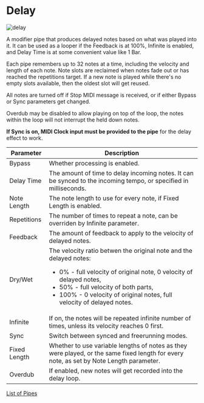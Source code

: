 # Delay

![delay](https://blokas.io/images/midihub/pipes/delay.svg)

A modifier pipe that produces delayed notes based on what was played into it. It can be used as a looper
if the Feedback is at 100%, Infinite is enabled, and Delay Time is at some convenient value like 1 Bar.

Each pipe remembers up to 32 notes at a time, including the velocity and length of each note. Note slots are
reclaimed when notes fade out or has reached the repetitions target. If a new note is played while there's no
empty slots available, then the oldest slot will get reused.

All notes are turned off if Stop MIDI message is received, or if either Bypass or Sync parameters get changed.

Overdub may be disabled to allow playing on top of the loop, the notes within the loop will not interrupt the
held down notes.

**If Sync is on, MIDI Clock input must be provided to the pipe** for the delay effect to work.

| Parameter              | Description                        |
| ---------------------- | ---------------------------------- |
| Bypass                 | Whether processing is enabled.     |
| Delay Time             | The amount of time to delay incoming notes. It can be synced to the incoming tempo, or specified in milliseconds. |
| Note Length            | The note length to use for every note, if Fixed Length is enabled.  |
| Repetitions            | The number of times to repeat a note, can be overriden by Infinite parameter.  |
| Feedback               | The amount of feedback to apply to the velocity of delayed notes. |
| Dry/Wet                | The velocity ratio betwen the original note and the delayed notes:<ul><li>0% - full velocity of original note, 0 velocity of delayed notes,</li><li>50% - full velocity of both parts,</li><li>100% - 0 velocity of original notes, full velocity of delayed notes.</li></ul> |
| Infinite               | If on, the notes will be repeated infinite number of times, unless its velocity reaches 0 first. |
| Sync                   | Switch between synced and freerunning modes. |
| Fixed Length           | Whether to use variable lengths of notes as they were played, or the same fixed length for every note, as set by Note Length parameter. |
| Overdub                | If enabled, new notes will get recorded into the delay loop. |

<span class="blokas-web-hide">

[List of Pipes](index.md#the-list-of-pipes)

</span>